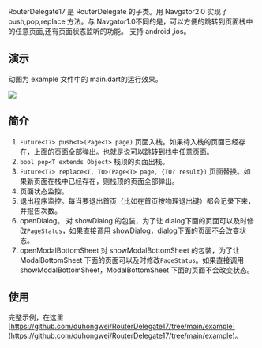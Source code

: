 RouterDelegate17 是 RouterDelegate 的子类。用 Navgator2.0 实现了 push,pop,replace 方法。与 Navgator1.0不同的是，可以方便的跳转到页面栈中的任意页面,还有页面状态监听的功能。 支持 android ,ios。
## 演示
动图为 example 文件中的 main.dart的运行效果。

<img src="https://raw.githubusercontent.com/duhongwei/RouterDelegate17/main/img/demo.gif"/>

## 简介
1. `Future<T?> push<T>(Page<T> page)` 页面入栈。如果待入栈的页面已经存在，上面的页面全部弹出。也就是说可以跳转到栈中任意页面。
2. `bool pop<T extends Object>` 栈顶的页面出栈。
3. `Future<T?> replace<T, TO>(Page<T> page, {TO? result})` 页面替换。如果新页面在栈中已经存在，则栈顶的页面全部弹出。
4. 页面状态监控。
5. 退出程序监控。每当要退出首页（比如在首页按物理退出键）都会记录下来，并报告次数。
6. openDialog。 对 showDialog 的包装，为了让 dialog下面的页面可以及时修改`PageStatus`，如果直接调用 showDialog，dialog下面的页面不会改变状态。
7. openModalBottomSheet 对 showModalBottomSheet 的包装，为了让 ModalBottomSheet 下面的页面可以及时修改`PageStatus`。如果直接调用  showModalBottomSheet，ModalBottomSheet 下面的页面不会改变状态。

## 使用
完整示例，在这里 [https://github.com/duhongwei/RouterDelegate17/tree/main/example](https://github.com/duhongwei/RouterDelegate17/tree/main/example)。


